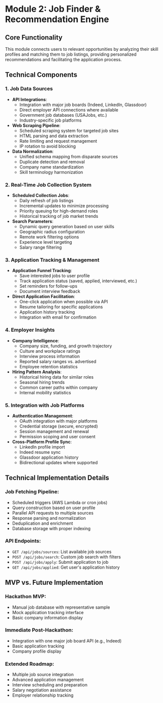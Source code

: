 # Module 2: Job Finder & Recommendation Engine

## Core Functionality

This module connects users to relevant opportunities by analyzing their skill profiles and matching them to job listings, providing personalized recommendations and facilitating the application process.

## Technical Components

### 1. Job Data Sources

- **API Integrations**:
  - Integration with major job boards (Indeed, LinkedIn, Glassdoor)
  - Direct employer API connections where available
  - Government job databases (USAJobs, etc.)
  - Industry-specific job platforms
- **Web Scraping Pipeline**:
  - Scheduled scraping system for targeted job sites
  - HTML parsing and data extraction
  - Rate limiting and request management
  - IP rotation to avoid blocking
- **Data Normalization**:
  - Unified schema mapping from disparate sources
  - Duplicate detection and removal
  - Company name standardization
  - Skill terminology harmonization

### 2. Real-Time Job Collection System

- **Scheduled Collection Jobs**:
  - Daily refresh of job listings
  - Incremental updates to minimize processing
  - Priority queuing for high-demand roles
  - Historical tracking of job market trends
- **Search Parameters**:
  - Dynamic query generation based on user skills
  - Geographic radius configuration
  - Remote work filtering options
  - Experience level targeting
  - Salary range filtering

### 3. Application Tracking & Management

- **Application Funnel Tracking**:
  - Save interested jobs to user profile
  - Track application status (saved, applied, interviewed, etc.)
  - Set reminders for follow-ups
  - Document interview feedback
- **Direct Application Facilitation**:
  - One-click application when possible via API
  - Resume tailoring for specific applications
  - Application history tracking
  - Integration with email for confirmation

### 4. Employer Insights

- **Company Intelligence**:
  - Company size, funding, and growth trajectory
  - Culture and workplace ratings
  - Interview process information
  - Reported salary ranges vs. advertised
  - Employee retention statistics
- **Hiring Pattern Analysis**:
  - Historical hiring data for similar roles
  - Seasonal hiring trends
  - Common career paths within company
  - Internal mobility statistics

### 5. Integration with Job Platforms

- **Authentication Management**:
  - OAuth integration with major platforms
  - Credential storage (secure, encrypted)
  - Session management and renewal
  - Permission scoping and user consent
- **Cross-Platform Profile Sync**:
  - LinkedIn profile import
  - Indeed resume sync
  - Glassdoor application history
  - Bidirectional updates where supported

## Technical Implementation Details

### Job Fetching Pipeline:

- Scheduled triggers (AWS Lambda or cron jobs)
- Query construction based on user profile
- Parallel API requests to multiple sources
- Response parsing and normalization
- Deduplication and enrichment
- Database storage with proper indexing

### API Endpoints:

- `GET /api/jobs/sources`: List available job sources
- `POST /api/jobs/search`: Custom job search with filters
- `POST /api/jobs/apply`: Submit application to job
- `GET /api/jobs/applied`: Get user's application history

## MVP vs. Future Implementation

### Hackathon MVP:

- Manual job database with representative sample
- Mock application tracking interface
- Basic company information display

### Immediate Post-Hackathon:

- Integration with one major job board API (e.g., Indeed)
- Basic application tracking
- Company profile display

### Extended Roadmap:

- Multiple job source integration
- Advanced application management
- Interview scheduling and preparation
- Salary negotiation assistance
- Employer relationship tracking
